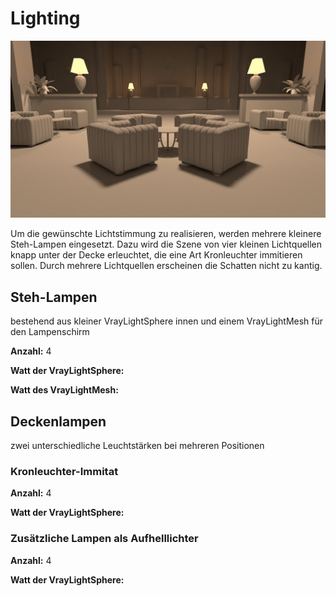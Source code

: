 # Lighting
![Light Balancing](images/light_balancing.jpg)

Um die gewünschte Lichtstimmung zu realisieren, werden mehrere kleinere Steh-Lampen eingesetzt. Dazu wird die Szene von vier kleinen Lichtquellen knapp unter der Decke erleuchtet, die eine Art Kronleuchter immitieren sollen. Durch mehrere Lichtquellen erscheinen die Schatten nicht zu kantig.

## Steh-Lampen
bestehend aus kleiner VrayLightSphere innen und einem VrayLightMesh für den Lampenschirm

**Anzahl:** 4

**Watt der VrayLightSphere:**

**Watt des VrayLightMesh:**


## Deckenlampen
zwei unterschiedliche Leuchtstärken bei mehreren Positionen

### Kronleuchter-Immitat
**Anzahl:** 4

**Watt der VrayLightSphere:** 

### Zusätzliche Lampen als Aufhelllichter
**Anzahl:** 4

**Watt der VrayLightSphere:** 




